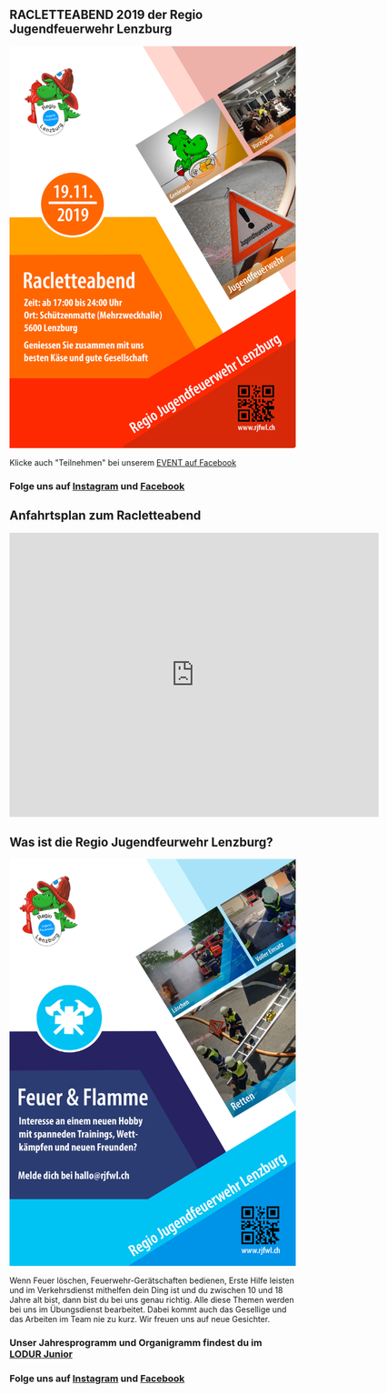 
## RACLETTEABEND 2019 der Regio Jugendfeuerwehr Lenzburg

![Flyer Racletteabend](2019_Flyer_Racletteabend_inkl_Zuschnitt_2.jpg)

Klicke auch "Teilnehmen" bei unserem [EVENT auf Facebook](https://www.facebook.com/events/337517887088637/)

### Folge uns auf [Instagram](https://www.instagram.com/regiojugendfeuerwehrlenzburg/) und [Facebook](https://www.facebook.com/RJFWL/)



## Anfahrtsplan zum Racletteabend

<iframe src="https://www.google.com/maps/embed?pb=!1m14!1m8!1m3!1d337.6296118851088!2d8.1839896!3d47.391713!3m2!1i1024!2i768!4f13.1!3m3!1m2!1s0x479016754a25cd7f%3A0xc449652c79663849!2sMehrzweckhalle%20Lenzburg!5e0!3m2!1sde!2sch!4v1568374707819!5m2!1sde!2sch" width="650" height="500" frameborder="0" style="border:0;" allowfullscreen=""></iframe>



## Was ist die Regio Jugendfeurwehr Lenzburg?

![Allgemeiner Flyer](Vorlage_AllgemeinerFlyer_2.jpg)

Wenn Feuer löschen, Feuerwehr-Gerätschaften bedienen, Erste Hilfe leisten und im Verkehrsdienst mithelfen dein Ding ist und du zwischen 10 und 18 Jahre alt bist, dann bist du bei uns genau richtig. Alle diese Themen werden bei uns im Übungsdienst bearbeitet. Dabei kommt auch das Gesellige und das Arbeiten im Team nie zu kurz. Wir freuen uns auf neue Gesichter.


### Unser Jahresprogramm und Organigramm findest du im [LODUR Junior](https://rjfwl.ch)

### Folge uns auf [Instagram](https://www.instagram.com/regiojugendfeuerwehrlenzburg/) und [Facebook](https://www.facebook.com/RJFWL/)
